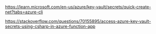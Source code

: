 https://learn.microsoft.com/en-us/azure/key-vault/secrets/quick-create-net?tabs=azure-cli

https://stackoverflow.com/questions/70155895/access-azure-key-vault-secrets-using-csharp-in-azure-function-app